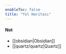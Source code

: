 ```yaml
---
enableToc: false
title: "Yol Haritası"
---
```


#### Not
- [[obsidian|Obsidian]]
- [[quartz/quartz|Quartz]]